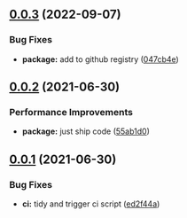 ## [0.0.3](https://github.com/5app/esm-helpers/compare/v0.0.2...v0.0.3) (2022-09-07)


### Bug Fixes

* **package:** add to github registry ([047cb4e](https://github.com/5app/esm-helpers/commit/047cb4e31a40682244edf29b4c3f1d7047ba9911))

## [0.0.2](https://github.com/5app/esm-helpers/compare/v0.0.1...v0.0.2) (2021-06-30)


### Performance Improvements

* **package:** just ship code ([55ab1d0](https://github.com/5app/esm-helpers/commit/55ab1d0521054a10a982277d453727655c7ee885))

## [0.0.1](https://github.com/5app/esm-helpers/compare/v0.0.0...v0.0.1) (2021-06-30)


### Bug Fixes

* **ci:** tidy and trigger ci script ([ed2f44a](https://github.com/5app/esm-helpers/commit/ed2f44a2f18dde98432ce03cdb09f97ee597cfc2))
